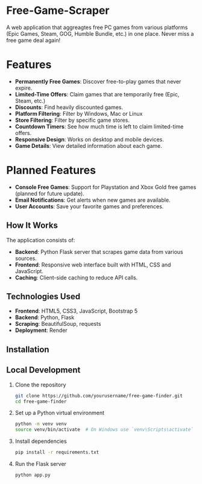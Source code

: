 # Free-Game-Scraper

A web application that aggreagtes free PC games from various platforms (Epic Games, Steam, GOG, Humble Bundle, etc.) in one place. Never miss a free game deal again!


# Features

- **Permanently Free Games**: Discover free-to-play games that never expire.
- **Limited-Time Offers**: Claim games that are temporarily free (Epic, Steam, etc.)
- **Discounts**: Find heavily discounted games.
- **Platform Filtering**: Filter by Windows, Mac or Linux
- **Store Filtering**: Filter by specific game stores.
- **Countdown Timers**: See how much time is left to claim limited-time offers.
- **Responsive Design**: Works on desktop and mobile devices.
- **Game Details**: View detailed information about each game.

# Planned Features

- **Console Free Games**: Support for Playstation and Xbox Gold free games (planned for future update).
- **Email Notifications**: Get alerts when new games are available.
- **User Accounts**: Save your favorite games and preferences.

## How It Works

The application consists of:
- **Backend**: Python Flask server that scrapes game data from various sources.
- **Frontend**: Responsive web interface built with HTML, CSS and JavaScript.
- **Caching**: Client-side caching to reduce API calls.

## Technologies Used

- **Frontend**: HTML5, CSS3, JavaScript, Bootstrap 5
- **Backend**: Python, Flask
- **Scraping**: BeautifulSoup, requests
- **Deployment**: Render

## Installation

## Local Development

1. Clone the repository
   ```bash
   git clone https://github.com/yourusername/free-game-finder.git
   cd free-game-finder

2. Set up a Python virtual environment
   ```bash
   python -m venv venv
   source venv/bin/activate  # On Windows use `venv\Scripts\activate`

4. Install dependencies
   ```bash
   pip install -r requirements.txt

6. Run the Flask server
   ```bash
   python app.py
